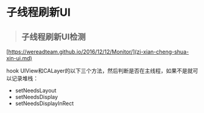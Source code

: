 # 子线程刷新UI

> ## 子线程刷新UI检测

[https://wereadteam.github.io/2016/12/12/Monitor/](zi-xian-cheng-shua-xin-ui.md)

hook UIView和CALayer的以下三个方法，然后判断是否在主线程，如果不是就可以记录堆栈：

* setNeedsLayout
* setNeedsDisplay
* setNeedsDisplayInRect

